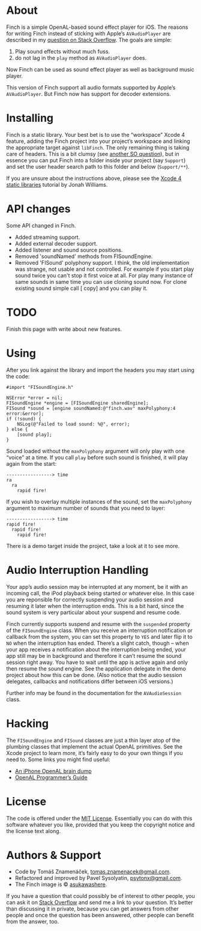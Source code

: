 About
=====

Finch is a simple OpenAL-based sound effect player for iOS. The reasons for writing Finch instead of sticking with Apple’s `AVAudioPlayer` are described in my [question on Stack Overflow][so]. The goals are simple:

1. Play sound effects without much fuss.
2. do not lag in the `play` method as `AVAudioPlayer` does.

[so]: http://stackoverflow.com/questions/986983

Now Finch can be used as sound effect player as well as background music player.

This version of Finch support all audio formats supported by Apple’s `AVAudioPlayer`. But Finch now has support for decoder extensions.


Installing
==========

Finch is a static library. Your best bet is to use the “workspace” Xcode 4 feature, adding the Finch project into your project’s workspace and linking the appropriate target against `libFinch`. The only remaining thing is taking care of headers. This is a bit clumsy (see [another SO question][headers]), but in essence you can put Finch into a folder inside your project (say `Support`) and set the user header search path to this folder and below (`Support/**`).

If you are unsure about the instructions above, please see the [Xcode 4 static libraries][tutorial] tutorial by Jonah Williams.

[headers]: http://stackoverflow.com/questions/6289999
[tutorial]: http://blog.carbonfive.com/2011/04/04/using-open-source-static-libraries-in-xcode-4/#using_a_static_library


API changes
===========

Some API changed in Finch.

* Added streaming support.
* Added external decoder support.
* Added listener and sound source positions.
* Removed 'soundNamed' methods from FISoundEngine.
* Removed 'FISound' polyphony support. I think, the old implementation was strange, not usable and not controlled. For example if you start play sound twice you can't stop it first voice at all. For play many instance of same sounds in same time you can use cloning sound now. For clone existing sound simple call [<soundInstance> copy] and you can play it.


TODO
====

Finish this page with write about new features.

Using
=====

After you link against the library and import the headers you may start using the code:

    #import "FISoundEngine.h"

    NSError *error = nil;
    FISoundEngine *engine = [FISoundEngine sharedEngine]; 
    FISound *sound = [engine soundNamed:@"finch.wav" maxPolyphony:4 error:&error];
    if (!sound) {
        NSLog(@"Failed to load sound: %@", error);
    } else {
        [sound play];
    }

Sound loaded without the `maxPolyphony` argument will only play with one “voice” at a time. If you call `play` before such sound is finished, it will play again from the start:

    -----------------> time
    ra
      ra
        rapid fire!

If you wish to overlay multiple instances of the sound, set the `maxPolyphony` argument to maximum number of sounds that you need to layer:

    -----------------> time
    rapid fire!
      rapid fire!
        rapid fire!

There is a demo target inside the project, take a look at it to see more.

Audio Interruption Handling
===========================

Your app’s audio session may be interrupted at any moment, be it with an incoming call, the iPod playback being started or whatever else. In this case you are reponsible for correctly suspending your audio session and resuming it later when the interruption ends. This is a bit hard, since the sound system is very particular about your suspend and resume code.

Finch currently supports suspend and resume with the `suspended` property of the `FISoundEngine` class. When you receive an interruption notification or callback from the system, you can set this property to `YES` and later flip it to `NO` when the interruption has ended. There’s a slight catch, though – when your app receives a notification about the interruption being ended, your app still may be in background and therefore it can’t resume the sound session right away. You have to wait until the app is active again and only then resume the sound engine. See the application delegate in the demo project about how this can be done. (Also notice that the audio session delegates, callbacks and notifications differ between iOS versions.)

Further info may be found in the documentation for the `AVAudioSession` class.

Hacking
=======

The `FISoundEngine` and `FISound` classes are just a thin layer atop of the plumbing classes that implement the actual OpenAL primitives. See the Xcode project to learn more, it’s fairly easy to do your own things if you need to. Some links you might find useful:

* [An iPhone OpenAL brain dump][dump]
* [OpenAL Programmer’s Guide][guide]

[dump]: http://www.subfurther.com/blog/?p=602
[guide]: http://connect.creativelabs.com/openal/Documentation/OpenAL_Programmers_Guide.pdf

License
=======

The code is offered under the [MIT License][license]. Essentially you can do with this software whatever you like, provided that you keep the copyright notice and the license text along.

[license]: http://www.opensource.org/licenses/mit-license.php

Authors & Support
=================

- Code by Tomáš Znamenáček, <tomas.znamenacek@gmail.com>.
- Refactored and improved by Pavel Sysolyatin, <psytonx@gmail.com>.
- The Finch image is © [asukawashere].

If you have a question that could possibly be of interest to other people, you can ask it on [Stack Overflow][questions] and send me a link to your question. It’s better than discussing it in private, because you can get answers from other people and once the question has been answered, other people can benefit
from the answer, too.

[questions]: http://stackoverflow.com/questions/tagged/finch
[asukawashere]: http://asukawashere.deviantart.com/art/Gouldian-Finch-Watercolor-122610881
